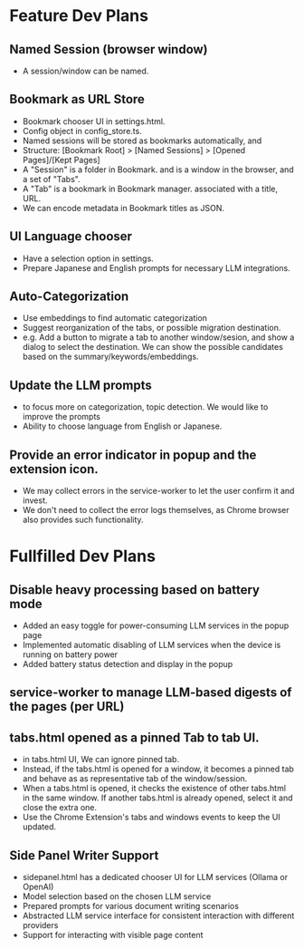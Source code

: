 # Feature Dev Plans

## Named Session (browser window)

- A session/window can be named.

## Bookmark as URL Store

- Bookmark chooser UI in settings.html.
- Config object in config_store.ts.
- Named sessions will be stored as bookmarks automatically, and
- Structure: [Bookmark Root] > [Named Sessions] > [Opened Pages]/[Kept Pages]
- A "Session" is a folder in Bookmark. and is a window in the browser, and a set of "Tabs".
- A "Tab" is a bookmark in Bookmark manager. associated with a title, URL.
- We can encode metadata in Bookmark titles as JSON.

## UI Language chooser

- Have a selection option in settings.
- Prepare Japanese and English prompts for necessary LLM integrations.

## Auto-Categorization

- Use embeddings to find automatic categorization
- Suggest reorganization of the tabs, or possible migration destination.
- e.g. Add a button to migrate a tab to another window/sesion, and show a dialog to select the destination. We can show the possible candidates based on the summary/keywords/embeddings.

## Update the LLM prompts

- to focus more on categorization, topic detection. We would like to improve the prompts
- Ability to choose language from English or Japanese.

## Provide an error indicator in popup and the extension icon.

- We may collect errors in the service-worker to let the user confirm it and invest.
- We don't need to collect the error logs themselves, as Chrome browser also provides such functionality.

# Fullfilled Dev Plans

## Disable heavy processing based on battery mode

- Added an easy toggle for power-consuming LLM services in the popup page
- Implemented automatic disabling of LLM services when the device is running on battery power
- Added battery status detection and display in the popup

## service-worker to manage LLM-based digests of the pages (per URL)

## tabs.html opened as a pinned Tab to tab UI.

- in tabs.html UI, We can ignore pinned tab.
- Instead, if the tabs.html is opened for a window, it becomes a pinned tab and behave as as representative tab of the window/session.
- When a tabs.html is opened, it checks the existence of other tabs.html in the same window. If another tabs.html is already opened, select it and close the extra one.
- Use the Chrome Extension's tabs and windows events to keep the UI updated.

## Side Panel Writer Support

- sidepanel.html has a dedicated chooser UI for LLM services (Ollama or OpenAI)
- Model selection based on the chosen LLM service
- Prepared prompts for various document writing scenarios
- Abstracted LLM service interface for consistent interaction with different providers
- Support for interacting with visible page content
